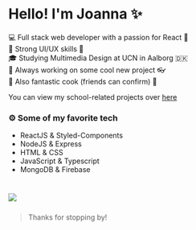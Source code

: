 # Hello! I'm Joanna ✨ 

💻 Full stack web developer with a passion for React 💖 <br>
🎨 Strong UI/UX skills 💪 <br>
🎓 Studying Multimedia Design at UCN in Aalborg 🇩🇰 <br>
🔨 Always working on some cool new project 👓 <br>
🌮 Also fantastic cook (friends can confirm) 🤞 <br>


You can view my school-related projects over <a href="https://github.com/joanna-00">here</a>

### ⚙️ Some of my favorite tech
- ReactJS & Styled-Components
- NodeJS & Express
- HTML & CSS
- JavaScript & Typescript
- MongoDB & Firebase
#
   <a href="https://www.linkedin.com/in/joannajankowska00/">
    <img src="https://img.shields.io/badge/linkedIn-Joanna%20Jankowska-blue">
  </a>

###

> Thanks for stopping by!
